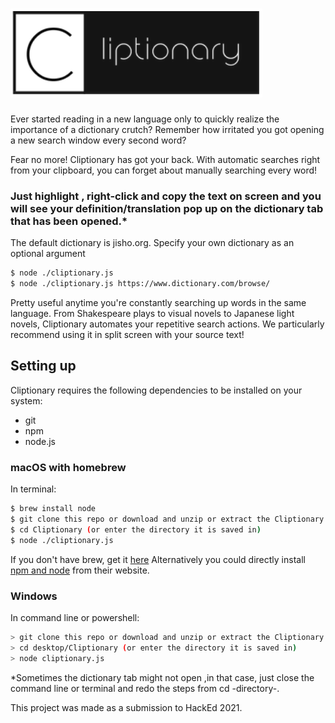 #         ![Logo](https://github.com/ryanjacquess/Cliptionary/blob/main/icon1.png)
Ever started reading in a new language only to quickly realize the importance of a dictionary crutch? Remember how irritated you got opening a new search window every second word?

Fear no more! Cliptionary has got your back. With automatic searches right from your clipboard, you can forget about manually searching every word!

### Just highlight , right-click and copy the text on screen and you will see your definition/translation pop up on the dictionary tab that has been opened.*

The default dictionary is jisho.org. Specify your own dictionary as an optional argument
```sh
$ node ./cliptionary.js
$ node ./cliptionary.js https://www.dictionary.com/browse/
```
Pretty useful anytime you're constantly searching up words in the same language. From Shakespeare plays to visual novels to Japanese light novels, Cliptionary automates your repetitive search actions. We particularly recommend using it in split screen with your source text!

## Setting up
Cliptionary requires the following dependencies to be installed on your system:
 - git
 - npm
 - node.js

### macOS with homebrew
In terminal:
```sh
$ brew install node
$ git clone this repo or download and unzip or extract the Cliptionary folder to your desktop directory
$ cd Cliptionary (or enter the directory it is saved in)
$ node ./cliptionary.js
```
If you don't have brew, get it [here](https://brew.sh/#install)
Alternatively you could directly install [npm and node](https://www.npmjs.com/get-npm) from their website.
### Windows
In command line or powershell:
```sh
> git clone this repo or download and unzip or extract the Cliptionary folder to your desktop directory
> cd desktop/Cliptionary (or enter the directory it is saved in)
> node cliptionary.js
```
*Sometimes the dictionary tab might not open ,in that case, just close the command line or terminal and redo the steps from cd -directory-.

This project was made as a submission to HackEd 2021.
